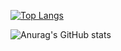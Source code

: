 [![Top Langs](https://github-readme-stats.vercel.app/api/top-langs/?username=kaifazhe99&hide_progress=true)](https://github.com/anuraghazra/github-readme-stats)

![Anurag's GitHub stats](https://github-readme-stats.vercel.app/api?username=kaifazhe99&show_icons=true&theme=radical)

